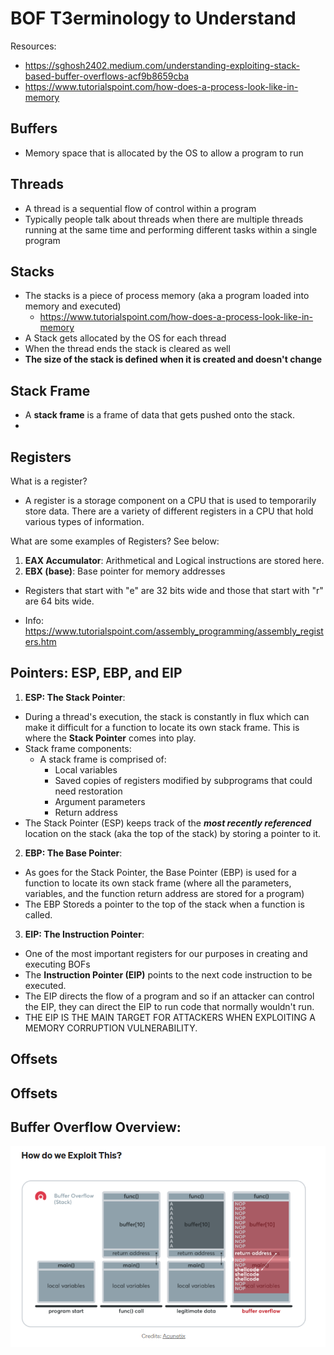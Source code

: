 # BOF T3erminology to Understand

Resources:
- https://sghosh2402.medium.com/understanding-exploiting-stack-based-buffer-overflows-acf9b8659cba 
- https://www.tutorialspoint.com/how-does-a-process-look-like-in-memory

## Buffers
- Memory space that is allocated by the OS to allow a program to run

## Threads
- A thread is a sequential flow of control within a program
- Typically people talk about threads when there are multiple threads running at the same time and performing different tasks within a single program

## Stacks
- The stacks is a piece of process memory (aka a program loaded into memory and executed)
    - https://www.tutorialspoint.com/how-does-a-process-look-like-in-memory
- A Stack gets allocated by the OS for each thread
- When the thread ends the stack is cleared as well
- **The size of the stack is defined when it is created and doesn't change**

## Stack Frame
- A **stack frame** is a frame of data that gets pushed onto the stack. 
- 


## Registers

What is a register? 
- A register is a storage component on a CPU that is used to temporarily store data. There are a variety of different registers in a CPU that hold various types of information. 

What are some examples of Registers? See below:

1. **EAX Accumulator**: Arithmetical and Logical instructions are stored here. 
2. **EBX (base)**: Base pointer for memory addresses

- Registers that start with "e" are 32 bits wide and those that start with "r" are 64 bits wide. 

- Info: https://www.tutorialspoint.com/assembly_programming/assembly_registers.htm

## Pointers: ESP, EBP, and EIP

1. **ESP: The Stack Pointer**: 
- During a thread's execution, the stack is constantly in flux which can make it difficult for a function to locate its own stack frame. This is where the **Stack Pointer** comes into play. 
- Stack frame components:
    - A stack frame is comprised of:
        - Local variables
        - Saved copies of registers modified by subprograms that could need restoration
        - Argument parameters 
        - Return address
- The Stack Pointer (ESP) keeps track of the ***most recently referenced*** location on the stack (aka the top of the stack) by storing a pointer to it. 

2. **EBP: The Base Pointer**:
- As goes for the Stack Pointer, the Base Pointer (EBP) is used for a function to locate its own stack frame (where all the parameters, variables, and the function return address are stored for a program) 
- The EBP Storeds a pointer to the top of the stack when a function is called. 

3. **EIP: The Instruction Pointer**:
- One of the most important registers for our purposes in creating and executing BOFs
- The **Instruction Pointer (EIP)** points to the next code instruction to be executed. 
- The EIP directs the flow of a program and so if an attacker can control the EIP, they can direct the EIP to run code that normally wouldn't run. 
- THE EIP IS THE MAIN TARGET FOR ATTACKERS WHEN EXPLOITING A MEMORY CORRUPTION VULNERABILITY. 



## Offsets



## Offsets

## Buffer Overflow Overview:
![program-mem](1-BOF-Overview.PNG)
